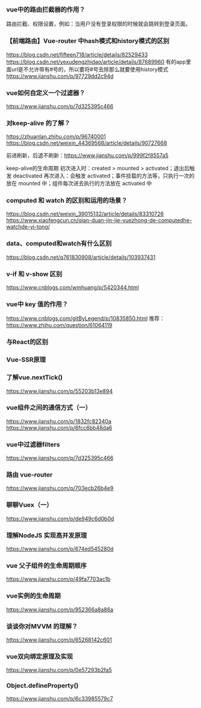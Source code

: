 
### vue中的路由拦截器的作用？
路由拦截、权限设置，例如：当用户没有登录权限的时候就会跳转到登录页面。

### 【前端路由】Vue-router 中hash模式和history模式的区别
https://blog.csdn.net/fifteen718/article/details/82529433
https://blog.csdn.net/yexudengzhidao/article/details/87689960
有的app里面url是不允许带有#号的，所以要将#号去除那么就要使用history模式
https://www.jianshu.com/p/97729dd2c94d

### vue如何自定义一个过滤器？
https://www.jianshu.com/p/7d325395c466

### 对keep-alive 的了解？
https://zhuanlan.zhihu.com/p/96740001
https://blog.csdn.net/weixin_44369568/article/details/90727668

前进刷新，后退不刷新：https://www.jianshu.com/p/999f2f8557a5

keep-alive的生命周期
初次进入时：created > mounted > activated；退出后触发 deactivated
再次进入：会触发 activated；事件挂载的方法等，只执行一次的放在 mounted 中；组件每次进去执行的方法放在 activated 中

### computed 和 watch 的区别和运用的场景？
https://blog.csdn.net/weixin_39015132/article/details/83310726
https://www.xiaofengcun.cn/qian-duan-jin-jie-vuezhong-de-computedhe-watchde-yi-tong/

### data、computed和watch有什么区别
https://blog.csdn.net/q761830908/article/details/103937431

### v-if 和 v-show 区别
https://www.cnblogs.com/wmhuang/p/5420344.html

### vue中 key 值的作用？
https://www.cnblogs.com/gitByLegend/p/10835850.html
推荐：https://www.zhihu.com/question/61064119 


### 与React的区别

### Vue-SSR原理


### 了解vue.nextTick()
https://www.jianshu.com/p/55203b13e894

### vue组件之间的通信方式（一）

https://www.jianshu.com/p/1832fc82340a
https://www.jianshu.com/p/6fcc6bb48da6

### vue中过滤器filters
https://www.jianshu.com/p/7d325395c466


### 路由 vue-router
https://www.jianshu.com/p/703ecb26b4e9

### 聊聊Vuex（一）
https://www.jianshu.com/p/de949c6d0b0d


### 理解NodeJS 实现高并发原理
https://www.jianshu.com/p/674ed545280d

### vue 父子组件的生命周期顺序
https://www.jianshu.com/p/49fa7703ac1b

### vue实例的生命周期
https://www.jianshu.com/p/952366a8a86a

### 谈谈你对MVVM 的理解？
https://www.jianshu.com/p/65268142c601

### vue双向绑定原理及实现
https://www.jianshu.com/p/0e57293b2fa5

### Object.defineProperty()
https://www.jianshu.com/p/6c33985579c7

